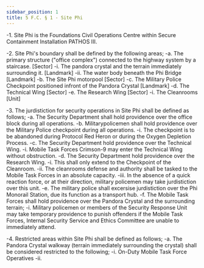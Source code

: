 ```yaml
---
sidebar_position: 1
title: 5 F.C. § 1 - Site Phi
---
```


-1. Site Phi is the Foundations Civil Operations Centre within Secure Containment Installation PATHOS III.

-2. Site Phi's boundary shall be defined by the following areas; 
-a. The primary structure ("office complex") connected to the highway system by a staircase.  [Sector]
-i. The pandora crystal and the terrain immediately surrounding it. [Landmark]
-ii. The water body beneath the Phi Bridge [Landmark]
-b. The Site Phi motorpool [Sector]
-c. The Military Police Checkpoint positioned infront of the Pandora Crystal [Landmark]
-d. The Technical Wing [Sector]
-e. The Research Wing [Sector]
-i. The Cleanrooms [Unit]

-3. The jurdistiction for security operations in Site Phi shall be defined as follows;
-a. The Security Department shall hold providence over the office block during all operations.
-b. Militarypolicemen shall hold providence over the Military Police checkpoint during all operations.
-i. The checkpoint is to be abandoned during Protocol Red Heron or during the Oxygen Depletion Process.
-c. The Security Department hold providence over the Technical Wing.
-i. Mobile Task Forces Crimson-9 may enter the Technical Wing without obstruction.
-d. The Security Department hold providence over the Research Wing.
-i. This shall only extend to the Checkpoint of the Cleanroom.
-ii. The cleanrooms defense and authority shall be tasked to the Mobile Task Forces in an absolute capacity.
-iii. In the absence of a quick reaction force, or at their direction, military policemen may take jurdistiction over this unit.
-e. The military police shall excersise jurdistiction over the Phi Monorail Station, due its function as a transport hub.
-f. The Mobile Task Forces shall hold providence over the Pandora Crystal and the surrounding terrain;
-i. Military policemen or members of the Security Response Unit may take temporary providence to punish offenders if the Mobile Task Forces, Internal Security Service and Ethics Committee are unable to immediately attend.

-4. Restricted areas within Site Phi shall be defined as follows;
-a. The Pandora Crystal walkway (terrain immediately surrounding the crystal) shall be considered restricted to the following;
-i. On-Duty Mobile Task Force Operatives
-ii. 